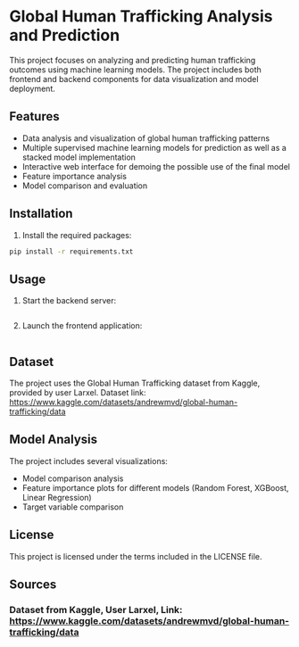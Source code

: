 # Global Human Trafficking Analysis and Prediction

This project focuses on analyzing and predicting human trafficking outcomes using machine learning models. The project includes both frontend and backend components for data visualization and model deployment.

## Features

- Data analysis and visualization of global human trafficking patterns
- Multiple supervised machine learning models for prediction as well as a stacked model implementation
- Interactive web interface for demoing the possible use of the final model
- Feature importance analysis
- Model comparison and evaluation

## Installation

1. Install the required packages:
```bash
pip install -r requirements.txt
```

## Usage

1. Start the backend server:
```bash

```

2. Launch the frontend application:
```bash

```

## Dataset

The project uses the Global Human Trafficking dataset from Kaggle, provided by user Larxel.
Dataset link: https://www.kaggle.com/datasets/andrewmvd/global-human-trafficking/data

## Model Analysis

The project includes several visualizations:
- Model comparison analysis
- Feature importance plots for different models (Random Forest, XGBoost, Linear Regression)
- Target variable comparison

## License

This project is licensed under the terms included in the LICENSE file.

## Sources
### Dataset from Kaggle, User Larxel, Link: https://www.kaggle.com/datasets/andrewmvd/global-human-trafficking/data 
